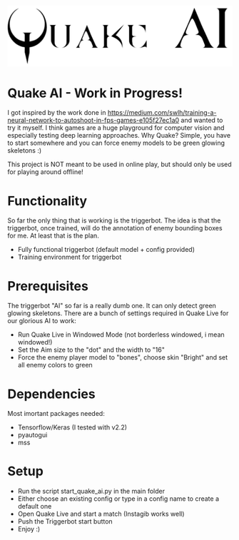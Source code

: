 ![Logo](resources/logo.png)

# Quake AI - Work in Progress!

I got inspired by the work done in https://medium.com/swlh/training-a-neural-network-to-autoshoot-in-fps-games-e105f27ec1a0 and wanted to try it myself. I think games are a huge playground for computer vision and especially testing deep learning approaches. Why Quake? Simple, you have to start somewhere and you can force enemy models to be green glowing skeletons :)

This project is NOT meant to be used in online play, but should only be used for playing around offline!

# Functionality

So far the only thing that is working is the triggerbot. The idea is that the triggerbot, once trained, will do the annotation of enemy bounding boxes for me. At least that is the plan. 

- Fully functional triggerbot (default model + config provided)
- Training environment for triggerbot

# Prerequisites

The triggerbot "AI" so far is a really dumb one. It can only detect green glowing skeletons. 
There are a bunch of settings required in Quake Live for our glorious AI to work:

- Run Quake Live in Windowed Mode (not borderless windowed, i mean windowed!)
- Set the Aim size to the "dot" and the width to "16"
- Force the enemy player model to "bones", choose skin "Bright" and set all enemy colors to green

# Dependencies

Most imortant packages needed:

- Tensorflow/Keras (I tested with v2.2)
- pyautogui
- mss

# Setup

- Run the script start_quake_ai.py in the main folder
- Either choose an existing config or type in a config name to create a default one
- Open Quake Live and start a match (Instagib works well)
- Push the Triggerbot start button
- Enjoy :)

